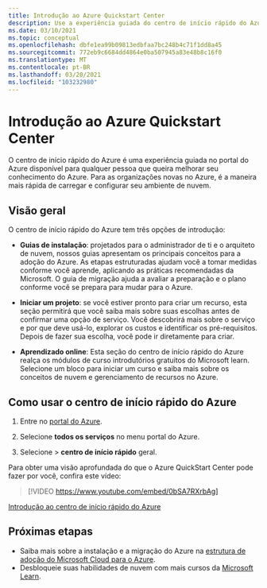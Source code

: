 ```yaml
---
title: Introdução ao Azure Quickstart Center
description: Use a experiência guiada do centro de início rápido do Azure para começar a usar o Azure. Aprenda a configurar, migrar e inovar.
ms.date: 03/10/2021
ms.topic: conceptual
ms.openlocfilehash: dbfe1ea99b09813edbfaa7bc248b4c71f1dd8a45
ms.sourcegitcommit: 772eb9c6684dd4864e0ba507945a83e48b8c16f0
ms.translationtype: MT
ms.contentlocale: pt-BR
ms.lasthandoff: 03/20/2021
ms.locfileid: "103232980"
---
```

# <a name="get-started-with-the-azure-quickstart-center"></a>Introdução ao Azure Quickstart Center

O centro de início rápido do Azure é uma experiência guiada no portal do Azure disponível para qualquer pessoa que queira melhorar seu conhecimento do Azure. Para as organizações novas no Azure, é a maneira mais rápida de carregar e configurar seu ambiente de nuvem.

## <a name="overview"></a>Visão geral

O centro de início rápido do Azure tem três opções de introdução:

* **Guias de instalação**: projetados para o administrador de ti e o arquiteto de nuvem, nossos guias apresentam os principais conceitos para a adoção do Azure. As etapas estruturadas ajudam você a tomar medidas conforme você aprende, aplicando as práticas recomendadas da Microsoft. O guia de migração ajuda a avaliar a preparação e o plano conforme você se prepara para mudar para o Azure.

* **Iniciar um projeto**: se você estiver pronto para criar um recurso, esta seção permitirá que você saiba mais sobre suas escolhas antes de confirmar uma opção de serviço. Você descobrirá mais sobre o serviço e por que deve usá-lo, explorar os custos e identificar os pré-requisitos. Depois de fazer sua escolha, você pode ir diretamente para criar.

* **Aprendizado online**: Esta seção do centro de início rápido do Azure realça os módulos de curso introdutórios gratuitos do Microsoft learn. Selecione um bloco para iniciar um curso e saiba mais sobre os conceitos de nuvem e gerenciamento de recursos no Azure.

## <a name="how-to-use-azure-quickstart-center"></a>Como usar o centro de início rápido do Azure

1. Entre no [portal do Azure](https://portal.azure.com).

1. Selecione **todos os serviços** no menu portal do Azure.

1. Selecione   >  **centro de início rápido** geral.

Para obter uma visão aprofundada do que o Azure QuickStart Center pode fazer por você, confira este vídeo:
> [!VIDEO https://www.youtube.com/embed/0bSA7RXrbAg]

[Introdução ao centro de início rápido do Azure](https://www.youtube.com/watch?v=0bSA7RXrbAg)

## <a name="next-steps"></a>Próximas etapas

* Saiba mais sobre a instalação e a migração do Azure na [estrutura de adoção do Microsoft Cloud para o Azure](/azure/architecture/cloud-adoption/).
* Desbloqueie suas habilidades de nuvem com mais cursos da [Microsoft Learn](/learn/azure/).
